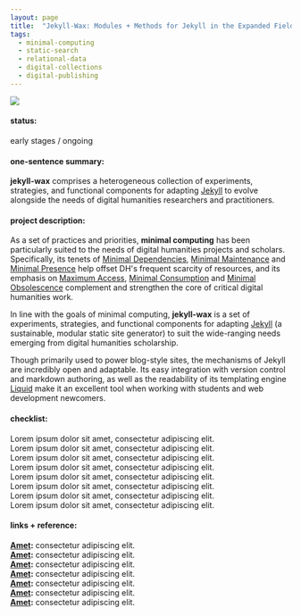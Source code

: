 ```yaml
---
layout: page
title:  "Jekyll-Wax: Modules + Methods for Jekyll in the Expanded Field"
tags:
  - minimal-computing
  - static-search
  - relational-data
  - digital-collections
  - digital-publishing
---
```

<img src="http://www.vvork.com/wp-content/uploads/2009/01/picture-8.png"/>

#### status:
early stages / ongoing

#### one-sentence summary:
__jekyll-wax__ comprises a heterogeneous collection of experiments, strategies, and functional components for adapting [Jekyll](http://jekyllrb.com) to evolve alongside the needs of digital humanities researchers and practitioners.

#### project description:

As a set of practices and priorities, **minimal computing** has been particularly suited to the needs of digital humanities projects and scholars. Specifically, its tenets of [Minimal Dependencies](http://go-dh.github.io/mincomp/thoughts/2016/10/03/tldr#minimal-dependencies), [Minimal Maintenance](http://go-dh.github.io/mincomp/thoughts/2016/10/03/tldr#minimal-maintenance) and [Minimal Presence](http://go-dh.github.io/mincomp/thoughts/2016/10/03/tldr#minimal-presence) help offset DH's frequent scarcity of resources, and its emphasis on [Maximum Access](http://go-dh.github.io/mincomp/thoughts/2016/10/03/tldr#maximum-access), [Minimal Consumption](http://go-dh.github.io/mincomp/thoughts/2016/10/03/tldr#minimal-use) and [Minimal Obsolescence](http://go-dh.github.io/mincomp/thoughts/2016/10/03/tldr#minimal-obsolescence) complement and strengthen the core of critical digital humanities work.

In line with the goals of minimal computing, **jekyll-wax** is a set of experiments, strategies, and functional components for adapting [Jekyll](http://jekyllrb.com) (a sustainable, modular static site generator) to suit the wide-ranging needs emerging from digital humanities scholarship.

Though primarily used to power blog-style sites, the mechanisms of Jekyll are incredibly open and adaptable. Its easy integration with version control and markdown authoring, as well as the readability of its templating engine [Liquid](https://help.shopify.com/themes/liquid) make it an excellent tool when working with students and web development newcomers.

#### checklist:

<i class="fa fa-check-square-o" aria-hidden="true"></i> Lorem ipsum dolor sit amet, consectetur adipiscing elit.<br>
<i class="fa fa-check-square-o" aria-hidden="true"></i> Lorem ipsum dolor sit amet, consectetur adipiscing elit.<br>
<i class="fa fa-check-square-o" aria-hidden="true"></i> Lorem ipsum dolor sit amet, consectetur adipiscing elit.<br>
<i class="fa fa-check-square-o" aria-hidden="true"></i> Lorem ipsum dolor sit amet, consectetur adipiscing elit.<br>
<i class="fa fa-check-square-o" aria-hidden="true"></i> Lorem ipsum dolor sit amet, consectetur adipiscing elit.<br>
<i class="fa fa-square-o" aria-hidden="true"></i> Lorem ipsum dolor sit amet, consectetur adipiscing elit.<br>
<i class="fa fa-square-o" aria-hidden="true"></i> Lorem ipsum dolor sit amet, consectetur adipiscing elit.<br>
<i class="fa fa-square-o" aria-hidden="true"></i> Lorem ipsum dolor sit amet, consectetur adipiscing elit.<br>

#### links + reference:

__[Amet]():__ consectetur adipiscing elit.<br>
__[Amet]():__ consectetur adipiscing elit.<br>
__[Amet]():__ consectetur adipiscing elit.<br>
__[Amet]():__ consectetur adipiscing elit.<br>
__[Amet]():__ consectetur adipiscing elit.<br>
__[Amet]():__ consectetur adipiscing elit.<br>
__[Amet]():__ consectetur adipiscing elit.<br>
